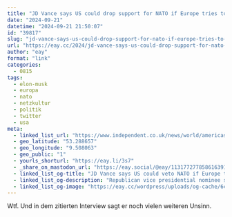 ```yaml
---
title: "JD Vance says US could drop support for NATO if Europe tries to regulate Elon Musk’s platforms"
date: "2024-09-21"
datetime: "2024-09-21 21:50:07"
id: "39817"
slug: "jd-vance-says-us-could-drop-support-for-nato-if-europe-tries-to-regulate-elon-musks-platforms"
url: "https://eay.cc/2024/jd-vance-says-us-could-drop-support-for-nato-if-europe-tries-to-regulate-elon-musks-platforms/"
author: "eay"
format: "link"
categories:
  - 0815
tags:
  - elon-musk
  - europa
  - nato
  - netzkultur
  - politik
  - twitter
  - usa
meta:
  - linked_list_url: "https://www.independent.co.uk/news/world/americas/us-politics/jd-vance-elon-musk-x-twitter-donald-trump-b2614525.html"
  - geo_latitude: "53.288657"
  - geo_longitude: "9.508063"
  - geo_public: "1"
  - yourls_shorturl: "https://eay.li/3s7"
  - _share_on_mastodon_url: "https://eay.social/@eay/113177277858616391"
  - linked_list_og-title: "JD Vance says US could veto NATO if Europe tries to regulate Elon Musk’s platforms"
  - linked_list_og-description: "Republican vice presidential nominee says ‘Germans and other nations’ – not Russia – would ‘have to fund Ukraine’s reconstruction’"
  - linked_list_og-image: "https://eay.cc/wordpress/uploads/og-cache/6c5bb50688a55b137717a106a7eeae69.webp"
---
```


Wtf. Und in dem zitierten Interview sagt er noch vielen weiteren Unsinn.
